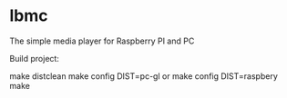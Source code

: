 # lbmc
The simple media player for Raspberry PI and PC

Build project:

make distclean
make config DIST=pc-gl
or
make config DIST=raspbery
make


